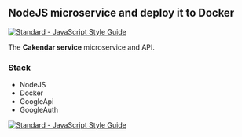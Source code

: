 ## NodeJS microservice and deploy it to Docker

[![Standard - JavaScript Style Guide](https://img.shields.io/badge/code%20style-standard-brightgreen.svg)](http://standardjs.com/)

The **Cakendar service** microservice and API.

### Stack
- NodeJS 
- Docker
- GoogleApi
- GoogleAuth

[![Standard - JavaScript Style Guide](https://cdn.rawgit.com/feross/standard/master/badge.svg)](https://github.com/feross/standard)